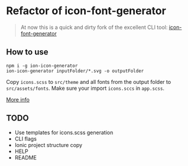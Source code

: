 # Refactor of icon-font-generator

> At now this is a quick and dirty fork of the excellent CLI tool: [icon-font-generator](https://github.com/Workshape/icon-font-generator)

## How to use

```
npm i -g ion-icon-generator
ion-icon-generator inputFolder/*.svg -o outputFolder
```

Copy `icons.scss` to `src/theme` and all fonts from the output folder to `src/assets/fonts`. Make sure your import `icons.sccs` in `app.scss`.

[More info](https://yannbraga.com/2017/06/28/how-to-use-custom-icons-on-ionic-3/) 

## TODO

* Use templates for icons.scss generation
* CLI flags
* Ionic project structure copy
* HELP
* README